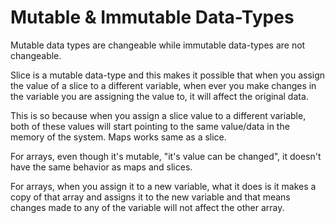 # Mutable   &   Immutable Data-Types

Mutable data types are changeable while immutable data-types are not changeable.

Slice is a mutable data-type and this makes it possible that when you assign the value of a slice to a different variable, when ever you make changes in the variable you are assigning the value to, it will affect the original data.

This is so because when you assign a slice value to a different variable, both of these values will start pointing to the same value/data in the memory of the system. Maps works same as a slice.

For arrays, even though it's mutable, "it's value can be changed", it doesn't have the same behavior as maps and slices.

For arrays, when you assign it to a new variable, what it does is it makes a copy of that array and assigns it to the new variable and that means changes made to any of the variable will not affect the other array.
